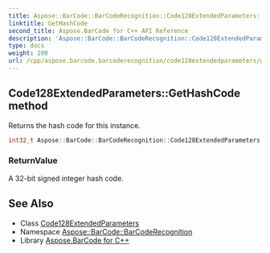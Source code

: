 ```yaml
---
title: Aspose::BarCode::BarCodeRecognition::Code128ExtendedParameters::GetHashCode method
linktitle: GetHashCode
second_title: Aspose.BarCode for C++ API Reference
description: 'Aspose::BarCode::BarCodeRecognition::Code128ExtendedParameters::GetHashCode method. Returns the hash code for this instance in C++.'
type: docs
weight: 200
url: /cpp/aspose.barcode.barcoderecognition/code128extendedparameters/gethashcode/
---
```

## Code128ExtendedParameters::GetHashCode method


Returns the hash code for this instance.

```cpp
int32_t Aspose::BarCode::BarCodeRecognition::Code128ExtendedParameters::GetHashCode() const override
```


### ReturnValue

A 32-bit signed integer hash code.

## See Also

* Class [Code128ExtendedParameters](../)
* Namespace [Aspose::BarCode::BarCodeRecognition](../../)
* Library [Aspose.BarCode for C++](../../../)
